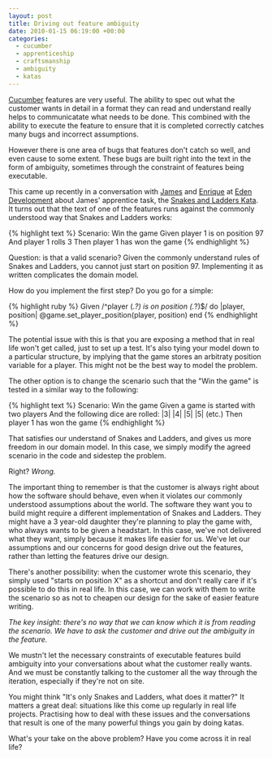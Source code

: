 ```yaml
---
layout: post
title: Driving out feature ambiguity
date: 2010-01-15 06:19:00 +00:00
categories:
  - cucumber
  - apprenticeship
  - craftsmanship
  - ambiguity
  - katas
---
```

[Cucumber](http://cukes.info) features are very useful. The ability to spec out what the customer wants in detail in a format they can read and understand really helps to communicatate what needs to be done. This combined with the ability to execute the feature to ensure that it is completed correctly catches many bugs and incorrect assumptions.

However there is one area of bugs that features don't catch so well, and even cause to some extent. These bugs are built right into the text in the form of ambiguity, sometimes through the constraint of features being executable.

This came up recently in a conversation with [James](http://ohthatjames.github.com) and [Enrique](http://ecomba.github.com/) at [Eden Development](http://edendevelopment.co.uk) about James' apprentice task, the [Snakes and Ladders Kata](http://chrismdp.github.com/2009/12/snakes-and-ladders-kata). It turns out that the text of one of the features runs against the commonly understood way that Snakes and Ladders works:

{% highlight text %}
Scenario: Win the game
    Given player 1 is on position 97
    And player 1 rolls 3
    Then player 1 has won the game
{% endhighlight %}

Question: is that a valid scenario? Given the commonly understand rules of Snakes and Ladders, you cannot just start on position 97. Implementing it as written complicates the domain model. 

How do you implement the first step? Do you go for a simple:

{% highlight ruby %}
Given /^player (.*?) is on position (.*?)$/ do |player, position|
  @game.set_player_position(player, position)
end
{% endhighlight %}

The potential issue with this is that you are exposing a method that in real life won't get called, just to set up a test. It's also tying your model down to a particular structure, by implying that the game stores an arbitraty position variable for a player. This might not be the best way to model the problem.

The other option is to change the scenario such that the "Win the game" is tested in a similar way to the following:

{% highlight text %}
Scenario: Win the game
    Given a game is started with two players
    And the following dice are rolled:
      |3|
      |4|
      |5|
      |5|
      (etc.)
    Then player 1 has won the game
{% endhighlight %}

That satisfies our understand of Snakes and Ladders, and gives us more freedom in our domain model. In this case, we simply modify the agreed scenario in the code and sidestep the problem.

Right? *Wrong.*

The important thing to remember is that the customer is always right about how the software should behave, even when it violates our commonly understood assumptions about the world. The software they want you to build might require a different implementation of Snakes and Ladders. They might have a 3 year-old daughter they're planning to play the game with, who always wants to be given a headstart. In this case, we've not delivered what they want, simply because it makes life easier for us. We've let our assumptions and our concerns for good design drive out the features, rather than letting the features drive our design.

There's another possibility: when the customer wrote this scenario, they simply used "starts on position X" as a shortcut and don't really care if it's possible to do this in real life. In this case, we can work with them to write the scenario so as not to cheapen our design for the sake of easier feature writing.

*The key insight: there's no way that we can know which it is from reading the scenario. We have to ask the customer and drive out the ambiguity in the feature.*

We mustn't let the necessary constraints of executable features build ambiguity into your conversations about what the customer really wants. And we must be constantly talking to the customer all the way through the iteration, especially if they're not on site.

You might think "It's only Snakes and Ladders, what does it matter?" It matters a great deal: situations like this come up regularly in real life projects. Practising how to deal with these issues and the conversations that result is one of the many powerful things you gain by doing katas.

What's your take on the above problem? Have you come across it in real life?
